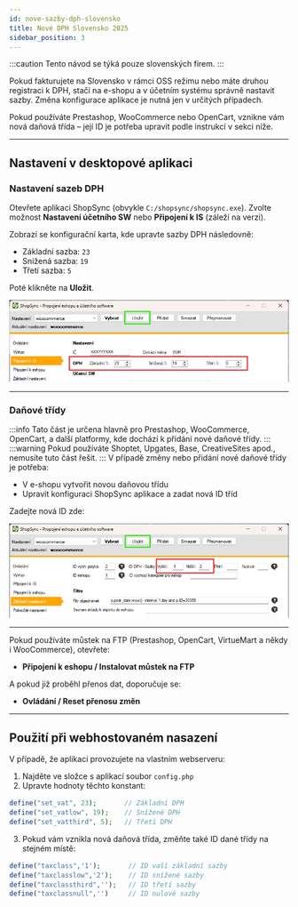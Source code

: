 ```yaml
---
id: nove-sazby-dph-slovensko
title: Nové DPH Slovensko 2025
sidebar_position: 3
---
```

:::caution Tento návod se týká pouze slovenských firem.
:::

Pokud fakturujete na Slovensko v rámci OSS režimu nebo máte druhou registraci k DPH, stačí na e-shopu a v účetním systému správně nastavit sazby. Změna konfigurace aplikace je nutná jen v určitých případech.

Pokud používáte Prestashop, WooCommerce nebo OpenCart, vznikne vám nová daňová třída – její ID je potřeba upravit podle instrukcí v sekci níže.

---

## Nastavení v desktopové aplikaci

### Nastavení sazeb DPH

Otevřete aplikaci ShopSync (obvykle `C:/shopsync/shopsync.exe`).
Zvolte možnost **Nastavení účetního SW** nebo **Připojení k IS** (záleží na verzi).

Zobrazí se konfigurační karta, kde upravte sazby DPH následovně:

- Základní sazba: `23`
- Snížená sazba: `19`
- Třetí sazba: `5`

Poté klikněte na **Uložit**.

![](assets/dph1.png)

---

### Daňové třídy

:::info Tato část je určena hlavně pro Prestashop, WooCommerce, OpenCart, a další platformy, kde dochází k přidání nové daňové třídy.
:::
:::warning Pokud používáte Shoptet, Upgates, Base, CreativeSites apod., nemusíte tuto část řešit.
:::
V případě změny nebo přidání nové daňové třídy je potřeba:

- V e-shopu vytvořit novou daňovou třídu
- Upravit konfiguraci ShopSync aplikace a zadat nová ID tříd

Zadejte nová ID zde:

![](assets/dph2.png)



---

Pokud používáte můstek na FTP (Prestashop, OpenCart, VirtueMart a někdy i WooCommerce), otevřete:

- **Připojení k eshopu / Instalovat můstek na FTP**

A pokud již proběhl přenos dat, doporučuje se:

- **Ovládání / Reset přenosu změn**

---

## Použití při webhostovaném nasazení

V případě, že aplikaci provozujete na vlastním webserveru:

1. Najděte ve složce s aplikací soubor `config.php`
2. Upravte hodnoty těchto konstant:

```php
define("set_vat", 23);       // Základní DPH
define("set_vatlow", 19);    // Snížené DPH
define("set_vatthird", 5);   // Třetí DPH
```

3. Pokud vám vznikla nová daňová třída, změňte také ID dané třídy na stejném místě:

```php
define("taxclass",'1');       // ID vaší základní sazby
define("taxclasslow",'2');    // ID snížené sazby
define("taxclassthird",'');   // ID třetí sazby
define("taxclassnull",'')     // ID nulové sazby
```
